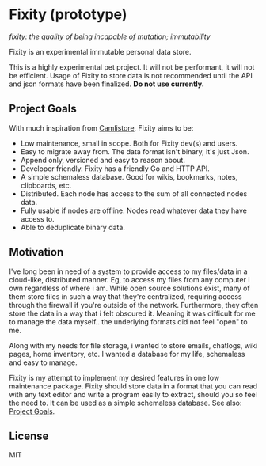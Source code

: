 
# Fixity (prototype)

_fixity: the quality of being incapable of mutation; immutability_

Fixity is an experimental immutable personal data store.

This is a highly experimental pet project. It will not be performant,
it will not be efficient. Usage of Fixity to store data is not recommended
until the API and json formats have been finalized. **Do not use currently.**


## Project Goals

With much inspiration from [Camlistore](https://camlistore.org),
Fixity aims to be:

- Low maintenance, small in scope. Both for Fixity dev(s) and users.
- Easy to migrate away from. The data format isn't binary, it's just Json.
- Append only, versioned and easy to reason about.
- Developer friendly. Fixity has a friendly Go and HTTP API.
- A simple schemaless database. Good for wikis, bookmarks, notes, clipboards, etc.
- Distributed. Each node has access to the sum of all connected nodes data.
- Fully usable if nodes are offline. Nodes read whatever data they have access to.
- Able to deduplicate binary data.


## Motivation

I've long been in need of a system to provide access to my files/data
in a cloud-like, distributed manner. Eg, to access my files from
any computer i own regardless of where i am. While open source
solutions exist, many of them store files in such a way that
they're centralized, requiring access through the firewall if you're
outside of the network.
Furthermore, they often store the data in a way that i felt obscured it.
Meaning it was difficult for me to manage the data myself.. the underlying
formats did not feel "open" to me.

Along with my needs for file storage, i wanted to store emails, chatlogs,
wiki pages, home inventory, etc. I wanted a database for my life, schemaless
and easy to manage.

Fixity is my attempt to implement my desired features in one low maintenance
package. Fixity should store data in a format that you can read with any
text editor and write a program easily to extract, should you so feel the
need to. It can be used as a simple schemaless database. See also:
[Project Goals](#project-goals).




## License

MIT
